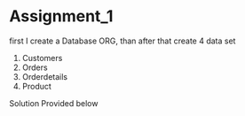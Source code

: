 # Assignment_1
first I create a Database ORG, than
after that create 4 data set
1) Customers
2) Orders
3) Orderdetails
4) Product

Solution Provided below
      

